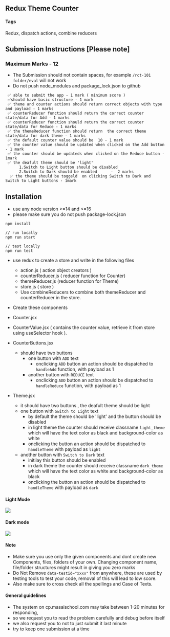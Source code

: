 ## Redux Theme Counter

#### Tags

Redux, dispatch actions, combine reducers

## Submission Instructions [Please note]

### Maximum Marks - 12

- The Submission should not contain spaces, for example `/rct-101 folder/eval` will not work
- Do not push node_modules and package_lock.json to github

```
 ✅ able to submit the app - 1 mark ( minimum score )
 ✅should have basic structure - 1 mark
 ✅ theme and counter actions should return correct objects with type and payload - 1 marks
 ✅ counterReducer function should return the correct counter state/data for Add - 1 marks
 ✅ counterReducer function should return the correct counter state/data for Reduce - 1 marks
 ✅ the themeReducer function should return  the correct theme state/data for dark theme - 1 marks
 ✅ the default counter value should be  10 - 1 mark
 ✅ the counter value should be updated when clicked on the Add button  - 1 mark
 ✅ the counter should be updateds when clicked on the Reduce button - 1mark
 ✅ the deafult theme should be 'light'
      1.Switch to Light button should be disabled
      2.Switch to Dark should be enabled      -  2 marks
  ✅ the theme should be toggeld  on clicking Switch to Dark and Switch to Light buttons - 1mark
```

## Installation

- use any node version >=14 and <=16
- please make sure you do not push package-lock.json

```
npm install

// run locally
npm run start

// test locally
npm run test
```

- use redux to create a store and write in the following files
  - action.js ( action object creators )
  - counterReducer.js ( reducer function for Counter)
  - themeReducer.js (reducer function for Theme)
  - store.js ( store )
  - Use combineReducers to combine both themeReducer and counterReducer in the store.
- Create these components
- Counter.jsx
- CounterValue.jsx ( contains the counter value, retrieve it from store using useSelector hook ).
- CounterButtons.jsx

  - should have two buttons
    - one button with `ADD` text
      - onclicking `ADD` button an action should be dispatched to `handleAdd` function, with payload as 1
    - another button with `REDUCE` text
      - onclicking `ADD` button an action should be dispatched to `handleReduce` function, with payload as 1

- Theme.jsx

  - it should have two buttons , the deafult theme should be light
  - one button with `Switch to Light` text
    - by default the theme should be 'light' and the button should be disabled
    - in light theme the counter should receive classname `light_theme` which will have the text color as black and background-color as white
    - onclicking the button an action should be dispatched to `handleTheme` with payload as `light`
  - another button with `Switch to Dark` text
    - initilay this button should be enabled
    - in dark theme the counter should receive classname `dark_theme` which will have the text color as white and background-color as black
    - onclicking the button an action should be dispatched to `handleTheme` with payload as `dark`

#### Light Mode

![](https://i.imgur.com/EMPhNnJ.png)

#### Dark mode

![](https://i.imgur.com/OtNH0Fy.png)

#### **Note**

- Make sure you use only the given components and dont create new Components, files, folders of your own. Changing component name, file/folder structures might result in giving you zero marks
- Do Not Remove `data-testid="xxxx"` from anywhere, these are used by testing tools to test your code, removal of this will lead to low score.
- Also make sure to cross check all the spellings and Case of Texts.

#### General guidelines

- The system on cp.masaischool.com may take between 1-20 minutes for responding,
- so we request you to read the problem carefully and debug before itself
- we also request you to not to just submit it last minute
- try to keep one submission at a time
